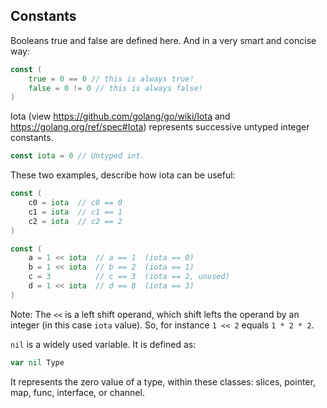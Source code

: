 ## Constants

Booleans true and false are defined here. And in a very smart and concise way:
```go
const (
    true = 0 == 0 // this is always true!
    false = 0 != 0 // this is always false!
)
```
Iota (view https://github.com/golang/go/wiki/Iota and https://golang.org/ref/spec#Iota)
represents successive untyped integer constants.
```go
const iota = 0 // Untyped int.
```
These two examples, describe how iota can be useful:
```go
const (
	c0 = iota  // c0 == 0
	c1 = iota  // c1 == 1
	c2 = iota  // c2 == 2
)

const (
	a = 1 << iota  // a == 1  (iota == 0)
	b = 1 << iota  // b == 2  (iota == 1)
	c = 3          // c == 3  (iota == 2, unused)
	d = 1 << iota  // d == 8  (iota == 3)
)
```
Note: The `<<` is a left shift operand, which shift lefts the operand by an integer
(in this case `iota` value). So, for instance `1 << 2` equals `1 * 2 * 2`.

`nil` is a widely used variable. It is defined as:
```go
var nil Type
```
It represents the zero value of a type, within these classes: slices, pointer,
map, func, interface, or channel.
